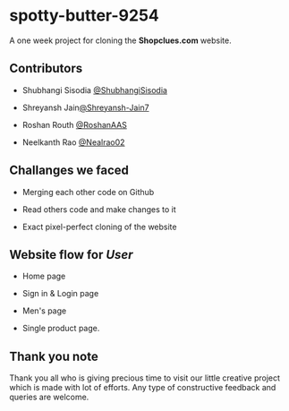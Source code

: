 # spotty-butter-9254


A one week project for cloning the **Shopclues.com** website.

## Contributors

- Shubhangi Sisodia [@ShubhangiSisodia](fw22_0930)

- Shreyansh Jain[@Shreyansh-Jain7](fw23_0306)

- Roshan Routh [@RoshanAAS](fw23_0011)

- Neelkanth Rao [@Nealrao02](fw22_0944)


## Challanges we faced

- Merging each other code on Github

- Read others code and make changes to it

- Exact pixel-perfect cloning of the website


## Website flow for **_User_**

- Home page

- Sign in & Login page

- Men's page

- Single product page.

## Thank you note

Thank you all who is giving precious time to visit our little creative project which is made with lot of efforts. Any type of constructive feedback and queries are welcome.
